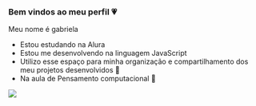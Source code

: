 ### Bem vindos ao meu perfil 💗

Meu nome é gabriela

- Estou estudando na Alura 
- Estou me desenvolvendo na linguagem JavaScript
- Utilizo esse espaço para minha organização e compartilhamento dos meu projetos desenvolvidos 🤖
- Na aula de Pensamento computacional 🌟




![](https://media.tenor.com/1LTc-ygp2S8AAAAM/min-yoongi-yoongi.gif)
